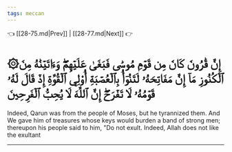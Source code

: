 ```yaml
---
tags: meccan
---
```


👈 [[28-75.md|Prev]] | [[28-77.md|Next]] 👉

# ۞إِنَّ قَٰرُونَ كَانَ مِن قَوۡمِ مُوسَىٰ فَبَغَىٰ عَلَيۡهِمۡۖ وَءَاتَيۡنَٰهُ مِنَ ٱلۡكُنُوزِ مَآ إِنَّ مَفَاتِحَهُۥ لَتَنُوٓأُ بِٱلۡعُصۡبَةِ أُوْلِي ٱلۡقُوَّةِ إِذۡ قَالَ لَهُۥ قَوۡمُهُۥ لَا تَفۡرَحۡۖ إِنَّ ٱللَّهَ لَا يُحِبُّ ٱلۡفَرِحِينَ

Indeed, Qarun was from the people of Moses, but he tyrannized them. And We gave him of treasures whose keys would burden a band of strong men; thereupon his people said to him, "Do not exult. Indeed, Allah does not like the exultant

---

